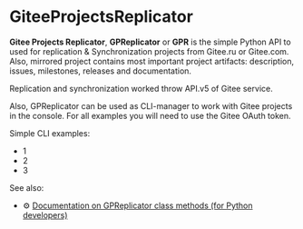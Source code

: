 # GiteeProjectsReplicator

**Gitee Projects Replicator**, **GPReplicator** or **GPR** is the simple Python API to used for replication & Synchronization projects from Gitee.ru or Gitee.com. Also, mirrored project contains most important project artifacts: description, issues, milestones, releases and documentation.

Replication and synchronization worked throw API.v5 of Gitee service.

Also, GPReplicator can be used as CLI-manager to work with Gitee projects in the console. For all examples you will need to use the Gitee OAuth token.

Simple CLI examples:

- 1
- 2
- 3

See also:
- ⚙ [Documentation on GPReplicator class methods (for Python developers)]()
